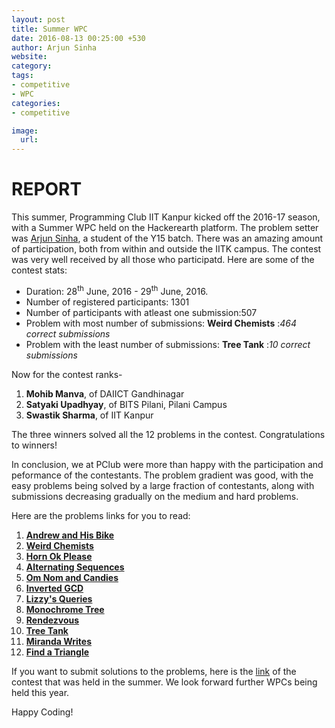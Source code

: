 ```yaml
---
layout: post
title: Summer WPC 
date: 2016-08-13 00:25:00 +530
author: Arjun Sinha
website:
category:
tags:
- competitive
- WPC
categories:
- competitive

image:
  url: 
---
```

# REPORT

This summer, Programming Club IIT Kanpur kicked off the 2016-17 season, with a Summer WPC held on the Hackerearth platform. The problem setter was [Arjun Sinha](http://codeforces.com/profile/ajs97), a student of the Y15 batch. There was an amazing amount of participation, both from within and outside the IITK campus. The contest was very well received by all those who participatd. Here are some of the contest stats:  

* Duration: 28<sup>th</sup> June, 2016 - 29<sup>th</sup> June, 2016.  
* Number of registered participants: 1301  
* Number of participants with atleast one submission:507
* Problem with most number of submissions: **Weird Chemists** :_464 correct submissions_
* Problem with the least number of submissions: **Tree Tank** :_10 correct submissions_

Now for the contest ranks-  
1. **Mohib Manva**, of DAIICT Gandhinagar  
2. **Satyaki Upadhyay**, of BITS Pilani, Pilani Campus  
3. **Swastik Sharma**, of IIT Kanpur  

The three winners solved all the 12 problems in the contest. Congratulations to winners!  

In conclusion, we at PClub were more than happy with the participation and peformance of the contestants. The problem gradient was good, with the easy problems being solved by a large fraction of contestants, along with submissions decreasing gradually on the medium and hard problems.

Here are the problems links for you to read:  

1. [**Andrew and His Bike**](http://pclub.in/competitive/2016/08/13/andrewandhisbike.html)
2. [**Weird Chemists**](http://pclub.in/competitive/2016/08/13/weirdchemists.html)	
3. [**Horn Ok Please**](http://pclub.in/competitive/2016/08/13/hornokplease.html)
4. [**Alternating Sequences**](http://pclub.in/competitive/2016/08/13/alternatingsequences.html)
5. [**Om Nom and Candies**](http://pclub.in/competitive/2016/08/13/omnomcandies.html)
6. [**Inverted GCD**](http://pclub.in/competitive/2016/08/13/invertedgcd.html)
7. [**Lizzy's Queries**](http://pclub.in/competitive/2016/08/13/lizzy'squeries.html)
8. [**Monochrome Tree**](http://pclub.in/competitive/2016/08/13/monochrometree.html)
9. [**Rendezvous**](http://pclub.in/competitive/2016/08/13/rendezvous.html)
10. [**Tree Tank**](http://pclub.in/competitive/2016/08/13/treetank.html)
11. [**Miranda Writes**](http://pclub.in/competitive/2016/08/13/mirandawrites.html)
12. [**Find a Triangle**](http://pclub.in/competitive/2016/08/13/findatriangle.html)

If you want to submit solutions to the problems, here is the [link](https://www.hackerearth.com/IITK-WPC-Summer16/) of the contest that was held in the summer. We look forward further WPCs being held this year.

Happy Coding!